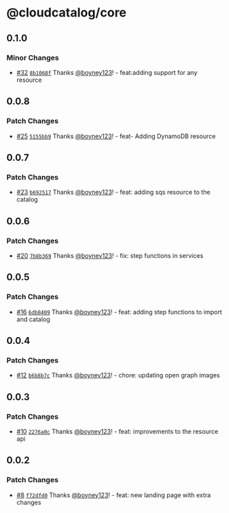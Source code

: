 # @cloudcatalog/core

## 0.1.0

### Minor Changes

- [#32](https://github.com/boyney123/cloudcatalog/pull/32) [`8b1068f`](https://github.com/boyney123/cloudcatalog/commit/8b1068fb86784a0c46e7a6358459cca29e2b9035) Thanks [@boyney123](https://github.com/boyney123)! - feat:adding support for any resource

## 0.0.8

### Patch Changes

- [#25](https://github.com/boyney123/cloudcatalog/pull/25) [`5155bb9`](https://github.com/boyney123/cloudcatalog/commit/5155bb98bbcaca6feae30ae49a357e628e74b7dd) Thanks [@boyney123](https://github.com/boyney123)! - feat- Adding DynamoDB resource

## 0.0.7

### Patch Changes

- [#23](https://github.com/boyney123/cloudcatalog/pull/23) [`b692517`](https://github.com/boyney123/cloudcatalog/commit/b692517e3376016ddc9e0f3c7517e345ad4b919c) Thanks [@boyney123](https://github.com/boyney123)! - feat: adding sqs resource to the catalog

## 0.0.6

### Patch Changes

- [#20](https://github.com/boyney123/cloudcatalog/pull/20) [`7b8b369`](https://github.com/boyney123/cloudcatalog/commit/7b8b3695ef2524265e5a6174a1887a5f03d9bccc) Thanks [@boyney123](https://github.com/boyney123)! - fix: step functions in services

## 0.0.5

### Patch Changes

- [#16](https://github.com/boyney123/cloudcatalog/pull/16) [`6db8409`](https://github.com/boyney123/cloudcatalog/commit/6db8409b7dcc8ba5ed68e2c4d331378b0434b483) Thanks [@boyney123](https://github.com/boyney123)! - feat: adding step functions to import and catalog

## 0.0.4

### Patch Changes

- [#12](https://github.com/boyney123/cloudcatalog/pull/12) [`b6b8b7c`](https://github.com/boyney123/cloudcatalog/commit/b6b8b7c16a5ef1754cbba533192e40ed1144ffce) Thanks [@boyney123](https://github.com/boyney123)! - chore: updating open graph images

## 0.0.3

### Patch Changes

- [#10](https://github.com/boyney123/cloudcatalog/pull/10) [`2276a0c`](https://github.com/boyney123/cloudcatalog/commit/2276a0c7d53e7ec4b14d6ee2e37d0b681fbbd14c) Thanks [@boyney123](https://github.com/boyney123)! - feat: improvements to the resource api

## 0.0.2

### Patch Changes

- [#8](https://github.com/boyney123/cloudcatalog/pull/8) [`f72dfd0`](https://github.com/boyney123/cloudcatalog/commit/f72dfd010297c29767cdee98736849830eee40e8) Thanks [@boyney123](https://github.com/boyney123)! - feat: new landing page with extra changes
